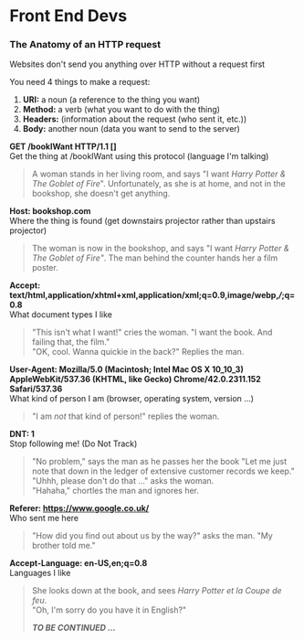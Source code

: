 # Front End Devs


### The Anatomy of an HTTP request

Websites don't send you anything over HTTP without a request first

You need 4 things to make a request:
  1. **URI:** a noun (a reference to the thing you want)
  2. **Method:** a verb (what you want to do with the thing)
  3. **Headers:** (information about the request (who sent it, etc.))
  4. **Body:** another noun (data you want to send to the server)


**GET /bookIWant HTTP/1.1 []**  
Get the thing at /bookIWant using this protocol (language I'm talking)

>A woman stands in her living room, and says "I want *Harry Potter & The Goblet of Fire*". Unfortunately, as she is at home, and not in the bookshop, she doesn't get anything.

**Host: bookshop.com**  
Where the thing is found (get downstairs projector rather than upstairs projector)

>The woman is now in the bookshop, and says "I want *Harry Potter & The Goblet of Fire"*. The man behind the counter hands her a film poster.


**Accept: text/html,application/xhtml+xml,application/xml;q=0.9,image/webp,*/*;q=0.8**  
What document types I like

>"This isn't what I want!" cries the woman. "I want the book. And failing that, the film."  
"OK, cool. Wanna quickie in the back?" Replies the man.

**User-Agent: Mozilla/5.0 (Macintosh; Intel Mac OS X 10_10_3) AppleWebKit/537.36 (KHTML, like Gecko) Chrome/42.0.2311.152 Safari/537.36**  
What kind of person I am (browser, operating system, version ...)

>"I am *not* that kind of person!" replies the woman.

**DNT: 1**  
Stop following me! (Do Not Track)

>"No problem," says the man as he passes her the book "Let me just note that down in the ledger of extensive customer records we keep."  
"Uhhh, please don't do that ..." asks the woman.  
"Hahaha," chortles the man and ignores her.

**Referer: https://www.google.co.uk/**  
Who sent me here

>"How did you find out about us by the way?" asks the man.
>"My brother told me."

**Accept-Language: en-US,en;q=0.8**  
Languages I like

>She looks down at the book, and sees *Harry Potter et la Coupe de feu*.  
>"Oh, I'm sorry do you have it in English?"
>
>***TO BE CONTINUED ...***
